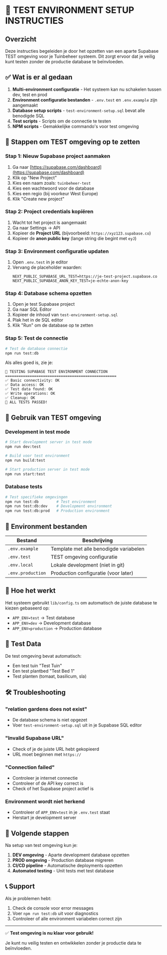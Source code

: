 # 🧪 TEST ENVIRONMENT SETUP INSTRUCTIES

## Overzicht

Deze instructies begeleiden je door het opzetten van een aparte Supabase TEST omgeving voor je Tuinbeheer systeem. Dit zorgt ervoor dat je veilig kunt testen zonder de productie database te beïnvloeden.

## ✅ Wat is er al gedaan

1. **Multi-environment configuratie** - Het systeem kan nu schakelen tussen dev, test en prod
2. **Environment configuratie bestanden** - `.env.test` en `.env.example` zijn aangemaakt
3. **Database setup scripts** - `test-environment-setup.sql` bevat alle benodigde SQL
4. **Test scripts** - Scripts om de connectie te testen
5. **NPM scripts** - Gemakkelijke commando's voor test omgeving

## 🎯 Stappen om TEST omgeving op te zetten

### Stap 1: Nieuw Supabase project aanmaken

1. Ga naar [https://supabase.com/dashboard](https://supabase.com/dashboard)
2. Klik op "New Project"
3. Kies een naam zoals: `tuinbeheer-test` 
4. Kies een wachtwoord voor de database
5. Kies een regio (bij voorkeur West Europe)
6. Klik "Create new project"

### Stap 2: Project credentials kopiëren

1. Wacht tot het project is aangemaakt
2. Ga naar Settings → API
3. Kopieer de **Project URL** (bijvoorbeeld: `https://xyz123.supabase.co`)
4. Kopieer de **anon public key** (lange string die begint met `eyJ`)

### Stap 3: Environment configuratie updaten

1. Open `.env.test` in je editor
2. Vervang de placeholder waarden:
   ```env
   NEXT_PUBLIC_SUPABASE_URL_TEST=https://je-test-project.supabase.co
   NEXT_PUBLIC_SUPABASE_ANON_KEY_TEST=je-echte-anon-key
   ```

### Stap 4: Database schema opzetten

1. Open je test Supabase project
2. Ga naar SQL Editor
3. Kopieer de inhoud van `test-environment-setup.sql`
4. Plak het in de SQL editor
5. Klik "Run" om de database op te zetten

### Stap 5: Test de connectie

```bash
# Test de database connectie
npm run test:db
```

Als alles goed is, zie je:
```
🧪 TESTING SUPABASE TEST ENVIRONMENT CONNECTION
==================================================
✅ Basic connectivity: OK
✅ Data access: OK
✅ Test data found: OK
✅ Write operations: OK
✅ Cleanup: OK
🎉 ALL TESTS PASSED!
```

## 🚀 Gebruik van TEST omgeving

### Development in test mode

```bash
# Start development server in test mode
npm run dev:test

# Build voor test environment
npm run build:test

# Start production server in test mode
npm run start:test
```

### Database tests

```bash
# Test specifieke omgevingen
npm run test:db        # Test environment
npm run test:db:dev    # Development environment
npm run test:db:prod   # Production environment
```

## 📁 Environment bestanden

| Bestand | Beschrijving |
|---------|-------------|
| `.env.example` | Template met alle benodigde variabelen |
| `.env.test` | TEST omgeving configuratie |
| `.env.local` | Lokale development (niet in git) |
| `.env.production` | Production configuratie (voor later) |

## 🔧 Hoe het werkt

Het systeem gebruikt `lib/config.ts` om automatisch de juiste database te kiezen gebaseerd op:

- `APP_ENV=test` → Test database
- `APP_ENV=dev` → Development database  
- `APP_ENV=production` → Production database

## 🧪 Test Data

De test omgeving bevat automatisch:
- Een test tuin "Test Tuin"
- Een test plantbed "Test Bed 1"
- Test planten (tomaat, basilicum, sla)

## 🛠️ Troubleshooting

### "relation gardens does not exist"
- De database schema is niet opgezet
- Voer `test-environment-setup.sql` uit in je Supabase SQL editor

### "Invalid Supabase URL"
- Check of je de juiste URL hebt gekopieerd
- URL moet beginnen met `https://`

### "Connection failed"
- Controleer je internet connectie
- Controleer of de API key correct is
- Check of het Supabase project actief is

### Environment wordt niet herkend
- Controleer of `APP_ENV=test` in je `.env.test` staat
- Herstart je development server

## 🔄 Volgende stappen

Na setup van test omgeving kun je:

1. **DEV omgeving** - Aparte development database opzetten
2. **PROD omgeving** - Production database migreren
3. **CI/CD pipeline** - Automatische deployments opzetten
4. **Automated testing** - Unit tests met test database

## 📞 Support

Als je problemen hebt:
1. Check de console voor error messages
2. Voer `npm run test:db` uit voor diagnostics
3. Controleer of alle environment variabelen correct zijn

---

✅ **Test omgeving is nu klaar voor gebruik!**

Je kunt nu veilig testen en ontwikkelen zonder je productie data te beïnvloeden.